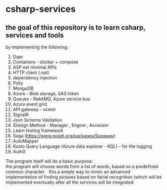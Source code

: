 # csharp-services  
## the goal of this repository is to learn csharp, services and tools  

by implementing the following:  
1. Dapr  
2. Containers - docker + compose  
3. ASP.net minimal APIs  
4. HTTP client (.net)  
5. dependency injection  
6. Polly  
7. MongoDB  
8. Azure - Blob storage, SAS token  
9. Queues - RabitMQ, Azure service bus  
10. Azure event grid  
11. API gateway - ocelot  
12. SignalR  
13. Json Schema Validation  
14. IDesign Method - Manager , Engine , Accessor  
15. Learn testing framework  
16. Saga (https://www.nuget.org/packages/Sagaway)  
17. AutoMapper  
18. Kusto Query Language (Azure data explorer - KQL) - for the logging  
19. Auth0  


The program itself will do a basic purpose:  
the program will choose words from a list of words, based on a predefined common character.  
this a simple way to mimic an advanced implementation of finding pictures based on facial recognition (which will be implemented eventually after all the services will be integrated.  
